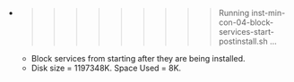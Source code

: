 * >>>>>>>>> Running inst-min-con-04-block-services-start-postinstall.sh ...
  * Block services from starting after they are being installed.
  * Disk size = 1197348K. Space Used = 8K.

